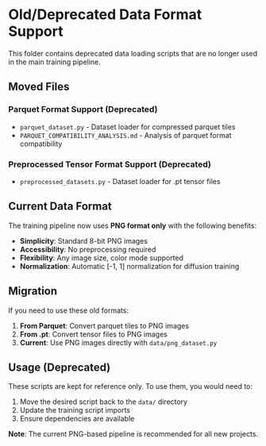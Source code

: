 # Old/Deprecated Data Format Support

This folder contains deprecated data loading scripts that are no longer used in the main training pipeline.

## Moved Files

### Parquet Format Support (Deprecated)
- `parquet_dataset.py` - Dataset loader for compressed parquet tiles
- `PARQUET_COMPATIBILITY_ANALYSIS.md` - Analysis of parquet format compatibility

### Preprocessed Tensor Format Support (Deprecated)  
- `preprocessed_datasets.py` - Dataset loader for .pt tensor files

## Current Data Format

The training pipeline now uses **PNG format only** with the following benefits:

- **Simplicity**: Standard 8-bit PNG images
- **Accessibility**: No preprocessing required
- **Flexibility**: Any image size, color mode supported
- **Normalization**: Automatic [-1, 1] normalization for diffusion training

## Migration

If you need to use these old formats:

1. **From Parquet**: Convert parquet tiles to PNG images
2. **From .pt**: Convert tensor files to PNG images
3. **Current**: Use PNG images directly with `data/png_dataset.py`

## Usage (Deprecated)

These scripts are kept for reference only. To use them, you would need to:

1. Move the desired script back to the `data/` directory
2. Update the training script imports
3. Ensure dependencies are available

**Note**: The current PNG-based pipeline is recommended for all new projects.
